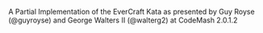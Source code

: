 A Partial Implementation of the EverCraft Kata as presented by Guy Royse (@guyroyse) and George Walters II (@walterg2) at CodeMash 2.0.1.2